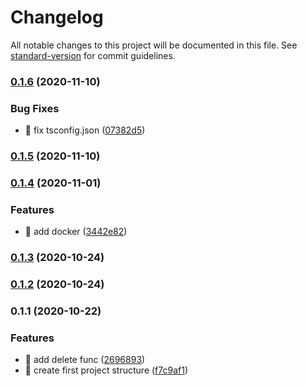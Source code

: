 # Changelog

All notable changes to this project will be documented in this file. See [standard-version](https://github.com/conventional-changelog/standard-version) for commit guidelines.

### [0.1.6](https://github.com/yeukfei02/node-typescript-graphql-playground/compare/v0.1.5...v0.1.6) (2020-11-10)


### Bug Fixes

* 🐛 fix tsconfig.json ([07382d5](https://github.com/yeukfei02/node-typescript-graphql-playground/commit/07382d521357d590b9e40ada8ba9e5dc25efbbc1))

### [0.1.5](https://github.com/yeukfei02/node-typescript-graphql-playground/compare/v0.1.4...v0.1.5) (2020-11-10)

### [0.1.4](https://github.com/yeukfei02/node-typescript-graphql-playground/compare/v0.1.3...v0.1.4) (2020-11-01)


### Features

* 🎸 add docker ([3442e82](https://github.com/yeukfei02/node-typescript-graphql-playground/commit/3442e82de7ac7096b0425a615e3a4af9d49863c4))

### [0.1.3](https://github.com/yeukfei02/node-typescript-graphql-playground/compare/v0.1.2...v0.1.3) (2020-10-24)

### [0.1.2](https://github.com/yeukfei02/node-typescript-graphql-playground/compare/v0.1.1...v0.1.2) (2020-10-24)

### 0.1.1 (2020-10-22)


### Features

* 🎸 add delete func ([2696893](https://github.com/yeukfei02/node-typescript-graphql-playground/commit/26968938d6fdf0a6e665e0584093f184c7f05b8f))
* 🎸 create first project structure ([f7c9af1](https://github.com/yeukfei02/node-typescript-graphql-playground/commit/f7c9af15dc62f61e6bdec3037cfd983491ef7bb9))
